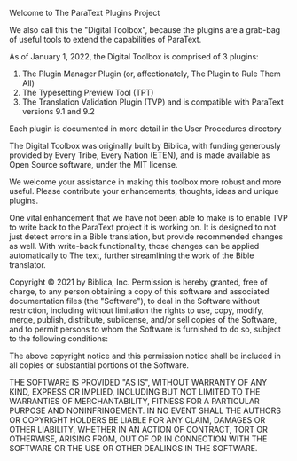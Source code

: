 Welcome to The ParaText Plugins Project

We also call this the "Digital Toolbox", because the plugins are a grab-bag of
useful tools to extend the capabilities of ParaText.

As of January 1, 2022, the Digital Toolbox is comprised of 3 plugins:
  1. The Plugin Manager Plugin (or, affectionately, The Plugin to Rule Them All)
  2. The Typesetting Preview Tool (TPT)
  3. The Translation Validation Plugin (TVP)
and is compatible with ParaText versions 9.1 and 9.2

Each plugin is documented in more detail in the User Procedures directory

The Digital Toolbox was originally built by Biblica, with funding generously
provided by Every Tribe, Every Nation (ETEN), and is made available as Open
Source software, under the MIT license.

We welcome your assistance in making this toolbox more robust and more useful.
Please contribute your enhancements, thoughts, ideas and unique plugins.

One vital enhancement that we have not been able to make is to enable TVP to write
back to the ParaText project it is working on. It is designed to not just
detect errors in a Bible translation, but provide recommended changes as well.
With write-back functionality, those changes can be applied automatically to The
text, further streamlining the work of the Bible translator.

Copyright © 2021 by Biblica, Inc.
Permission is hereby granted, free of charge, to any person obtaining a copy of
this software and associated documentation files (the "Software"), to deal in
the Software without restriction, including without limitation the rights to
use, copy, modify, merge, publish, distribute, sublicense, and/or sell copies
of the Software, and to permit persons to whom the Software is furnished to do
so, subject to the following conditions:

The above copyright notice and this permission notice shall be included in all 
copies or substantial portions of the Software.

THE SOFTWARE IS PROVIDED "AS IS", WITHOUT WARRANTY OF ANY KIND, EXPRESS OR
IMPLIED, INCLUDING BUT NOT LIMITED TO THE WARRANTIES OF MERCHANTABILITY, FITNESS
FOR A PARTICULAR PURPOSE AND NONINFRINGEMENT. IN NO EVENT SHALL THE AUTHORS
OR COPYRIGHT HOLDERS BE LIABLE FOR ANY CLAIM, DAMAGES OR OTHER LIABILITY,
WHETHER IN AN ACTION OF CONTRACT, TORT OR OTHERWISE, ARISING FROM, OUT OF OR
IN CONNECTION WITH THE SOFTWARE OR THE USE OR OTHER DEALINGS IN THE SOFTWARE.

